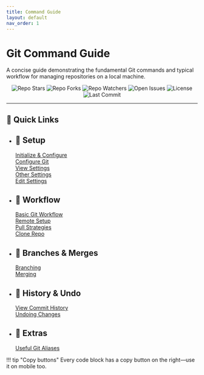 ```yaml
---
title: Command Guide
layout: default
nav_order: 1
---
```


# Git Command Guide
A concise guide demonstrating the fundamental Git commands and typical workflow for managing repositories on a local machine.

<p align="center">
<!-- Stars -->
<img src="https://img.shields.io/github/stars/bensonngu/git-command?style=for-the-badge&color=FFD700" alt="Repo Stars">

<!-- Forks -->
<img src="https://img.shields.io/github/forks/bensonngu/git-command?style=for-the-badge&color=FF8C00" alt="Repo Forks">

<!-- Watchers -->
<img src="https://img.shields.io/github/watchers/bensonngu/git-command?style=for-the-badge&color=1E90FF" alt="Repo Watchers">

<!-- Open Issues -->
<img src="https://img.shields.io/github/issues/bensonngu/git-command?style=for-the-badge&color=DC143C" alt="Open Issues">

<!-- License -->
<img src="https://img.shields.io/github/license/bensonngu/git-command?style=for-the-badge&color=228B22" alt="License">

<!-- Last Commit -->
<img src="https://img.shields.io/github/last-commit/bensonngu/git-command?style=for-the-badge&logo=git&logoColor=white&color=8A2BE2" alt="Last Commit">
<p>

---

## 🧭 Quick Links

<div class="grid cards" markdown>

-   :page_facing_up: **Setup**
    ---
    [Initialize & Configure](setup/init.md)  
    [Configure Git](setup/config.md)  
    [View Settings](setup/view-settings.md)  
    [Other Settings](setup/other-settings.md)  
    [Edit Settings](setup/edit-settings.md)

-   :arrows_counterclockwise: **Workflow**
    ---
    [Basic Git Workflow](workflow/basic.md)  
    [Remote Setup](remote/setup.md)  
    [Pull Strategies](remote/pull-strategies.md)  
    [Clone Repo](remote/clone.md)

-   :herb: **Branches & Merges**
    ---
    [Branching](branching/branching.md)  
    [Merging](merging/merging.md)

-   :scroll: **History & Undo**
    ---
    [View Commit History](history/log.md)  
    [Undoing Changes](undo/undo.md)

-   :brain: **Extras**
    ---
    [Useful Git Aliases](extras/aliases.md)

</div>

!!! tip "Copy buttons"
    Every code block has a copy button on the right—use it on mobile too.